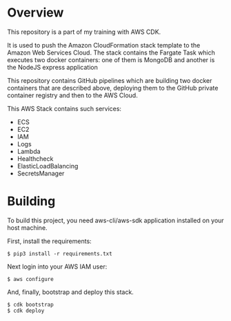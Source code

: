 # Overview
This repository is a part of my training with AWS CDK. 

It is used to push the Amazon CloudFormation stack template
to the Amazon Web Services Cloud. The stack contains the
Fargate Task which executes two docker containers: one of
them is MongoDB and another is the NodeJS express application

This repository contains GitHub pipelines which are building
two docker containers that are described above, deploying
them to the GitHub private container registry and then to the
AWS Cloud.

This AWS Stack contains such services:
* ECS
* EC2
* IAM
* Logs
* Lambda
* Healthcheck
* ElasticLoadBalancing
* SecretsManager

# Building
To build this project, you need aws-cli/aws-sdk application installed
on your host machine.

First, install the requirements:
```
$ pip3 install -r requirements.txt 
```

Next login into your AWS IAM user:
```
$ aws configure
```

And, finally, bootstrap and deploy this stack.
```
$ cdk bootstrap
$ cdk deploy
```


